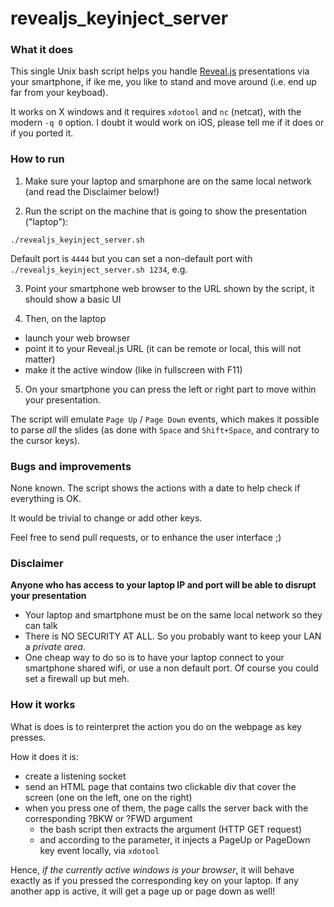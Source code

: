 # revealjs_keyinject_server

### What it does

This single Unix bash script helps you handle [Reveal.js](https://revealjs.com) presentations via your
smartphone, if ike me, you like to stand and move around (i.e. end up far from your keyboad).

It works on X windows and it requires `xdotool` and `nc` (netcat), with the modern `-q 0` option.
I doubt it would work on iOS, please tell me if it does or if you ported it.

### How to run

1) Make sure your laptop and smarphone are on the same local network (and read the Disclaimer below!)

2) Run the script on the machine that is going to show the presentation ("laptop"):

```
./revealjs_keyinject_server.sh
```

Default port is `4444` but you can set a non-default port with `./revealjs_keyinject_server.sh 1234`, e.g.

3) Point your smartphone web browser to the URL shown by the script, it should show a basic UI

4) Then, on the laptop
  * launch your web browser
  * point it to your Reveal.js URL (it can be remote or local, this will not matter)
  * make it the active window (like in fullscreen with F11)

5) On your smartphone you can press the left or right part to move within your presentation.

The script will emulate `Page Up` / `Page Down` events, which makes it possible to parse *all* the slides
(as done with `Space` and `Shift+Space`, and contrary to the cursor keys).

### Bugs and improvements

None known. The script shows the actions with a date to help check if everything is OK.

It would be trivial to change or add other keys.

Feel free to send pull requests, or to enhance the user interface ;)

### Disclaimer

**Anyone who has access to your laptop IP and port will be able to disrupt your presentation**

  * Your laptop and smartphone must be on the same local network so they can talk
  * There is NO SECURITY AT ALL. So you probably want to keep your LAN a *private area*.
  * One cheap way to do so is to have your laptop connect to  your smartphone shared wifi,
  or use a non default port. Of course you could set a firewall up but meh.

### How it works

What is does is to reinterpret the action you do on the webpage as key presses.

How it does it is:
  * create a listening socket
  * send an HTML page that contains two clickable div that cover the screen (one on the left, one on the right)
  * when you press one of them, the page calls the server back with the corresponding ?BKW or ?FWD argument
    * the bash script then extracts the argument (HTTP GET request)
    * and according to the parameter, it injects a PageUp or PageDown key event locally, via `xdotool`

Hence, *if the currently active windows is your browser*, it will behave exactly as if you pressed
the corresponding key on your laptop. If any another app is active, it will get a page up or page down as well!

